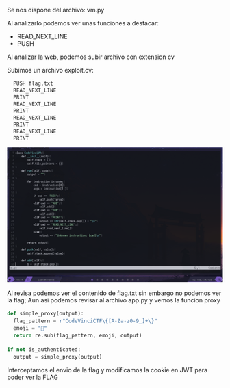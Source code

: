 Se nos dispone del archivo:
  vm.py

Al analizarlo podemos ver unas funciones a destacar:
- READ_NEXT_LINE
- PUSH

Al analizar la web, podemos subir archivo con extension cv

Subimos un archivo exploit.cv:
```
  PUSH flag.txt
  READ_NEXT_LINE
  PRINT
  READ_NEXT_LINE
  PRINT
  READ_NEXT_LINE
  PRINT
  READ_NEXT_LINE
  PRINT
```

![alt text](https://github.com/Rojo-On1/CTF-Book/blob/main/CTF-Contest/CodeVinciCTF/Binary/CodeVinci%20VM/images/functions.png)

Al revisa podemos ver el contenido de flag.txt sin embargo no podemos ver la flag; 
Aun asi podemos revisar al archivo app.py y vemos la funcion proxy

```python
def simple_proxy(output):
  flag_pattern = r"CodeVinciCTF\{[A-Za-z0-9_]+\}"
  emoji = "🚩"
  return re.sub(flag_pattern, emoji, output)

if not is_authenticated:
  output = simple_proxy(output)
```

Interceptamos el envio de la flag y modificamos la cookie en JWT para poder ver la FLAG



